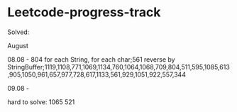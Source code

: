 # Leetcode-progress-track
Solved:

August 

08.08 - 804 for each String, for each char;561 reverse by StringBuffer;1119,1108,771,1069,1134,760,1064,1068,709,804,511,595,1085,613,905,1050,961,657,977,728,617,1133,561,929,1051,922,557,344

09.08 - 



hard to solve:
1065
521
